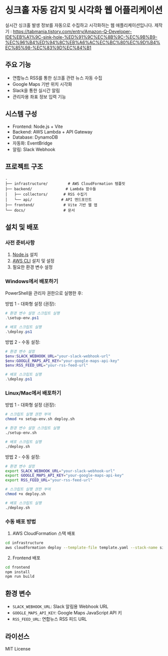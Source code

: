 # 싱크홀 자동 감지 및 시각화 웹 어플리케이션

실시간 싱크홀 발생 정보를 자동으로 수집하고 시각화하는 웹 애플리케이션입니다.
제작기 : https://tabmania.tistory.com/entry/Amazon-Q-Developer-IDE%EB%A1%9C-sink-hole-%ED%91%9C%EC%8B%9C-%EC%9B%B9-%EC%96%B4%ED%94%8C%EB%A6%AC%EC%BC%80%EC%9D%B4%EC%85%98-%EC%83%9D%EC%84%B1

## 주요 기능

- 연합뉴스 RSS를 통한 싱크홀 관련 뉴스 자동 수집
- Google Maps 기반 위치 시각화
- Slack을 통한 실시간 알림
- 관리자용 좌표 정보 입력 기능

## 시스템 구성

- Frontend: Node.js + Vite
- Backend: AWS Lambda + API Gateway
- Database: DynamoDB
- 자동화: EventBridge
- 알림: Slack Webhook

## 프로젝트 구조

```
.
├── infrastructure/         # AWS CloudFormation 템플릿
├── backend/               # Lambda 함수들
│   ├── collectors/       # RSS 수집기
│   └── api/             # API 엔드포인트
├── frontend/             # Vite 기반 웹 앱
└── docs/                 # 문서
```

## 설치 및 배포

### 사전 준비사항

1. [Node.js](https://nodejs.org/) 설치
2. [AWS CLI](https://aws.amazon.com/cli/) 설치 및 설정
3. 필요한 환경 변수 설정

### Windows에서 배포하기

PowerShell을 관리자 권한으로 실행한 후:

방법 1 - 대화형 설정 (권장):
```powershell
# 환경 변수 설정 스크립트 실행
.\setup-env.ps1

# 배포 스크립트 실행
.\deploy.ps1
```

방법 2 - 수동 설정:
```powershell
# 환경 변수 설정
$env:SLACK_WEBHOOK_URL="your-slack-webhook-url"
$env:GOOGLE_MAPS_API_KEY="your-google-maps-api-key"
$env:RSS_FEED_URL="your-rss-feed-url"

# 배포 스크립트 실행
.\deploy.ps1
```

### Linux/Mac에서 배포하기

방법 1 - 대화형 설정 (권장):
```bash
# 스크립트 실행 권한 부여
chmod +x setup-env.sh deploy.sh

# 환경 변수 설정 스크립트 실행
./setup-env.sh

# 배포 스크립트 실행
./deploy.sh
```

방법 2 - 수동 설정:
```bash
# 환경 변수 설정
export SLACK_WEBHOOK_URL="your-slack-webhook-url"
export GOOGLE_MAPS_API_KEY="your-google-maps-api-key"
export RSS_FEED_URL="your-rss-feed-url"

# 스크립트 실행 권한 부여
chmod +x deploy.sh

# 배포 스크립트 실행
./deploy.sh
```

### 수동 배포 방법

1. AWS CloudFormation 스택 배포
```bash
cd infrastructure
aws cloudformation deploy --template-file template.yaml --stack-name sinkhole-detector
```

2. Frontend 배포
```bash
cd frontend
npm install
npm run build
```

## 환경 변수

- `SLACK_WEBHOOK_URL`: Slack 알림용 Webhook URL
- `GOOGLE_MAPS_API_KEY`: Google Maps JavaScript API 키
- `RSS_FEED_URL`: 연합뉴스 RSS 피드 URL

## 라이선스

MIT License



